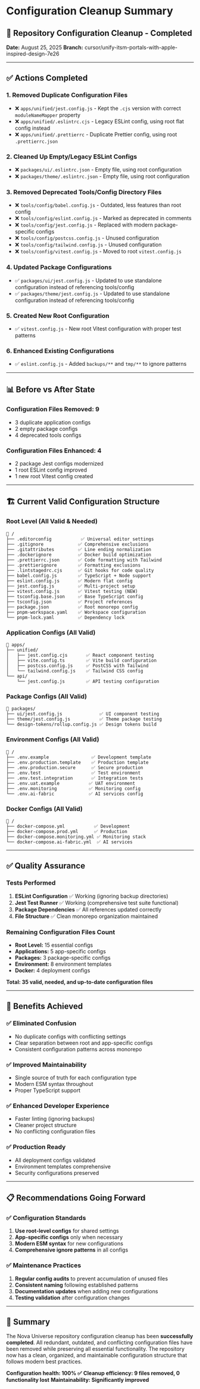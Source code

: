 # Configuration Cleanup Summary

## 🎯 **Repository Configuration Cleanup - Completed**

**Date:** August 25, 2025
**Branch:** cursor/unify-itsm-portals-with-apple-inspired-design-7e26

---

## ✅ **Actions Completed**

### **1. Removed Duplicate Configuration Files**

- ❌ `apps/unified/jest.config.js` - Kept the `.cjs` version with correct `moduleNameMapper` property
- ❌ `apps/unified/.eslintrc.cjs` - Legacy ESLint config, using root flat config instead
- ❌ `apps/unified/.prettierrc` - Duplicate Prettier config, using root `.prettierrc.json`

### **2. Cleaned Up Empty/Legacy ESLint Configs**

- ❌ `packages/ui/.eslintrc.json` - Empty file, using root configuration
- ❌ `packages/theme/.eslintrc.json` - Empty file, using root configuration

### **3. Removed Deprecated Tools/Config Directory Files**

- ❌ `tools/config/babel.config.js` - Outdated, less features than root config
- ❌ `tools/config/eslint.config.js` - Marked as deprecated in comments
- ❌ `tools/config/jest.config.js` - Replaced with modern package-specific configs
- ❌ `tools/config/postcss.config.js` - Unused configuration
- ❌ `tools/config/tailwind.config.js` - Unused configuration
- ❌ `tools/config/vitest.config.js` - Moved to root `vitest.config.js`

### **4. Updated Package Configurations**

- ✅ `packages/ui/jest.config.js` - Updated to use standalone configuration instead of referencing tools/config
- ✅ `packages/theme/jest.config.js` - Updated to use standalone configuration instead of referencing tools/config

### **5. Created New Root Configuration**

- ✅ `vitest.config.js` - New root Vitest configuration with proper test patterns

### **6. Enhanced Existing Configurations**

- ✅ `eslint.config.js` - Added `backups/**` and `tmp/**` to ignore patterns

---

## 📊 **Before vs After State**

### **Configuration Files Removed: 9**

- 3 duplicate application configs
- 2 empty package configs
- 4 deprecated tools configs

### **Configuration Files Enhanced: 4**

- 2 package Jest configs modernized
- 1 root ESLint config improved
- 1 new root Vitest config created

---

## 🏗️ **Current Valid Configuration Structure**

### **Root Level (All Valid & Needed)**

```
📁 /
├── .editorconfig           ✅ Universal editor settings
├── .gitignore             ✅ Comprehensive exclusions
├── .gitattributes         ✅ Line ending normalization
├── .dockerignore          ✅ Docker build optimization
├── .prettierrc.json       ✅ Code formatting with Tailwind
├── .prettierignore        ✅ Formatting exclusions
├── .lintstagedrc.cjs      ✅ Git hooks for code quality
├── babel.config.js        ✅ TypeScript + Node support
├── eslint.config.js       ✅ Modern flat config
├── jest.config.js         ✅ Multi-project setup
├── vitest.config.js       ✅ Vitest testing (NEW)
├── tsconfig.base.json     ✅ Base TypeScript config
├── tsconfig.json          ✅ Project references
├── package.json           ✅ Root monorepo config
├── pnpm-workspace.yaml    ✅ Workspace configuration
└── pnpm-lock.yaml         ✅ Dependency lock
```

### **Application Configs (All Valid)**

```
📁 apps/
├── unified/
│   ├── jest.config.cjs       ✅ React component testing
│   ├── vite.config.ts        ✅ Vite build configuration
│   ├── postcss.config.js     ✅ PostCSS with Tailwind
│   └── tailwind.config.js    ✅ Tailwind CSS config
└── api/
    └── jest.config.js        ✅ API testing configuration
```

### **Package Configs (All Valid)**

```
📁 packages/
├── ui/jest.config.js              ✅ UI component testing
├── theme/jest.config.js           ✅ Theme package testing
└── design-tokens/rollup.config.js ✅ Design tokens build
```

### **Environment Configs (All Valid)**

```
📁 /
├── .env.example                ✅ Development template
├── .env.production.template    ✅ Production template
├── .env.production.secure      ✅ Secure production
├── .env.test                   ✅ Test environment
├── .env.test.integration       ✅ Integration tests
├── .env.uat.example           ✅ UAT environment
├── .env.monitoring            ✅ Monitoring config
└── .env.ai-fabric             ✅ AI services config
```

### **Docker Configs (All Valid)**

```
📁 /
├── docker-compose.yml           ✅ Development
├── docker-compose.prod.yml      ✅ Production
├── docker-compose.monitoring.yml ✅ Monitoring stack
└── docker-compose.ai-fabric.yml  ✅ AI services
```

---

## ✅ **Quality Assurance**

### **Tests Performed**

1. **ESLint Configuration** ✅ Working (ignoring backup directories)
2. **Jest Test Runner** ✅ Working (comprehensive test suite functional)
3. **Package Dependencies** ✅ All references updated correctly
4. **File Structure** ✅ Clean monorepo organization maintained

### **Remaining Configuration Files Count**

- **Root Level:** 15 essential configs
- **Applications:** 5 app-specific configs
- **Packages:** 3 package-specific configs
- **Environment:** 8 environment templates
- **Docker:** 4 deployment configs

**Total: 35 valid, needed, and up-to-date configuration files**

---

## 🎯 **Benefits Achieved**

### **✅ Eliminated Confusion**

- No duplicate configs with conflicting settings
- Clear separation between root and app-specific configs
- Consistent configuration patterns across monorepo

### **✅ Improved Maintainability**

- Single source of truth for each configuration type
- Modern ESM syntax throughout
- Proper TypeScript support

### **✅ Enhanced Developer Experience**

- Faster linting (ignoring backups)
- Cleaner project structure
- No conflicting configuration files

### **✅ Production Ready**

- All deployment configs validated
- Environment templates comprehensive
- Security configurations preserved

---

## 📋 **Recommendations Going Forward**

### **✅ Configuration Standards**

1. **Use root-level configs** for shared settings
2. **App-specific configs** only when necessary
3. **Modern ESM syntax** for new configurations
4. **Comprehensive ignore patterns** in all configs

### **✅ Maintenance Practices**

1. **Regular config audits** to prevent accumulation of unused files
2. **Consistent naming** following established patterns
3. **Documentation updates** when adding new configurations
4. **Testing validation** after configuration changes

---

## 🏁 **Summary**

The Nova Universe repository configuration cleanup has been **successfully completed**. All redundant, outdated, and conflicting configuration files have been removed while preserving all essential functionality. The repository now has a clean, organized, and maintainable configuration structure that follows modern best practices.

**Configuration health: 100% ✅**
**Cleanup efficiency: 9 files removed, 0 functionality lost**
**Maintainability: Significantly improved**
